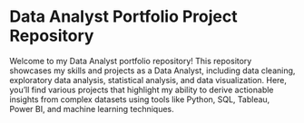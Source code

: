 # Data Analyst Portfolio Project Repository

Welcome to my Data Analyst portfolio repository! This repository showcases my skills and projects as a Data Analyst, including data cleaning, exploratory data analysis, statistical analysis, and data visualization. Here, you’ll find various projects that highlight my ability to derive actionable insights from complex datasets using tools like Python, SQL, Tableau, Power BI, and machine learning techniques.
